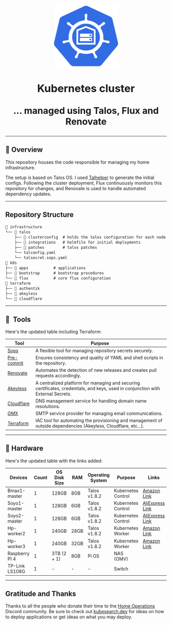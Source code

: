 <h1 align="center"><div align="center">

<img src="docs/src/assets/logo.png" align="center" width="200px" height="194px"/>

### Kubernetes cluster

... managed using Talos, Flux and Renovate

</div>
</h1>



---

## 📖 Overview

This repository houses the code responsible for managing my home infrastructure.

The setup is based on Talos OS. I used [Talhelper](https://budimanjojo.github.io/talhelper/latest/) to generate the initial configs. Following the cluster deployment, Flux continuously monitors this repository for changes, and Renovate is used to handle automated dependency updates.


---

## Repository Structure

```
📁 infrastructure
└── 📁 talos
    ├── 📁 clusterconfig  # holds the talos configuration for each node
    ├── 📁 integrations   # helmfile for initial deployments
    ├── 📁 patches        # talos patches
    └── talconfig.yaml
    └── talsecret.sops.yaml
📁 k8s
├── 📁 apps           # applications
├── 📁 bootstrap      # bootstrap procedures
└── 📁 flux           # core flux configuration
📁 terraform
├── 📁 authentik
├── 📁 akeyless
└── 📁 cloudflare

```

---

## :wrench:&nbsp; Tools

Here's the updated table including Terraform:

| Tool                                                       | Purpose                                                                 |
|-------------------------------------------------------------|-------------------------------------------------------------------------|
| [Sops](https://github.com/mozilla/sops)                     | A flexible tool for managing repository secrets securely.               |
| [Pre-commit](https://github.com/pre-commit/pre-commit)      | Ensures consistency and quality of YAML and shell scripts in the repository. |
| [Renovate](https://docs.renovatebot.com/)                   | Automates the detection of new releases and creates pull requests accordingly. |
| [Akeyless](https://console.akeyless.io/)                    | A centralized platform for managing and securing certificates, credentials, and keys, used in conjunction with External Secrets. |
| [Cloudflare](https://www.cloudflare.com/en-gb/)             | DNS management service for handling domain name resolutions.            |
| [GMX](https://www.gmx.com)                                  | SMTP service provider for managing email communications.                |
| [Terraform](https://www.terraform.io/)                      | IAC tool for automating the provisioning and management of outside dependencies (Akeyless, Cloudflare, etc...). |

---

## 🔧 Hardware


Here's the updated table with the links added:

| Devices          | Count | OS Disk Size | RAM  | Operating System | Purpose            | Links                                                                                                  |
|------------------|-------|--------------|------|------------------|--------------------|--------------------------------------------------------------------------------------------------------|
| Bmax1-master     | 1     | 128GB        | 8GB  | Talos v1.8.2     | Kubernetes Control | [Amazon Link](https://www.amazon.es/dp/B0CJM1TDHL?ref=ppx_yo2ov_dt_b_fed_asin_title)                   |
| Soyo1-master     | 1     | 128GB        | 6GB  | Talos v1.8.2     | Kubernetes Control | [AliExpress Link](https://es.aliexpress.com/item/1005006460890415.html?aff_fcid=505c2a4499e846b2a13fde87aa7c7385-1733566005358-08415-_DBcuZW1&tt=CPS_NORMAL&aff_fsk=_DBcuZW1&aff_platform=portals-tool&sk=_DBcuZW1&aff_trace_key=505c2a4499e846b2a13fde87aa7c7385-1733566005358-08415-_DBcuZW1&terminal_id=bb14814936f042d6a7ff280cc2d52e01&afSmartRedirect=y) |
| Soyo2-master     | 1     | 128GB        | 6GB  | Talos v1.8.2     | Kubernetes Control | [AliExpress Link](https://es.aliexpress.com/item/1005006460890415.html?aff_fcid=505c2a4499e846b2a13fde87aa7c7385-1733566005358-08415-_DBcuZW1&tt=CPS_NORMAL&aff_fsk=_DBcuZW1&aff_platform=portals-tool&sk=_DBcuZW1&aff_trace_key=505c2a4499e846b2a13fde87aa7c7385-1733566005358-08415-_DBcuZW1&terminal_id=bb14814936f042d6a7ff280cc2d52e01&afSmartRedirect=y) |
| Hp-worker2       | 1     | 240GB        | 28GB | Talos v1.8.2     | Kubernetes Worker  | [Amazon Link](https://www.amazon.es/dp/B0792TQ4XS?ref=ppx_yo2ov_dt_b_fed_asin_title)                   |
| Hp-worker3       | 1     | 240GB        | 32GB | Talos v1.8.2     | Kubernetes Worker  | [Amazon Link](https://www.amazon.es/dp/B0792TQ4XS?ref=ppx_yo2ov_dt_b_fed_asin_title)                   |
| Raspberry PI 4   | 1     | 3TB (2 + 1)  | 8GB  | Pi OS            | NAS (OMV)          |                                                                                                        |
| TP-Link LS108G   | 1     | -            | -    | -                | Switch             |                                                                                                        |


---

## Gratitude and Thanks

Thanks to all the people who donate their time to the [Home Operations](https://discord.gg/home-operations) Discord
community. Be sure to check out [kubesearch.dev](https://kubesearch.dev/) for ideas on how to deploy applications or get
ideas on what you may deploy.

